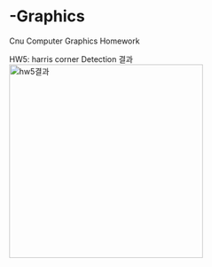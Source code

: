 # -Graphics
Cnu Computer Graphics Homework

HW5: harris corner Detection
결과
<img width="349" alt="hw5결과" src="https://user-images.githubusercontent.com/44044119/209357867-7e679c3e-ef5d-4299-ae17-63a757eef81b.PNG">

